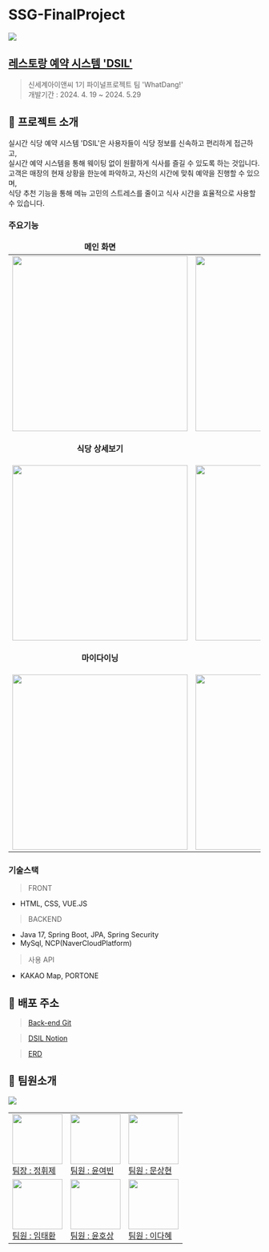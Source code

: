 # SSG-FinalProject
<img src="https://github.com/TeamDSIL/finalproject/assets/147921376/da25a159-60e3-4064-b38f-ea5e49347744">

## [레스토랑 예약 시스템 'DSIL'](https://www.notion.so/WHATDANG-60e911a34fda4ce6aceccc41513a88ee) 
> 신세계아이앤씨 1기 파이널프로젝트 팀 'WhatDang!'<br>
> 개발기간 : 2024. 4. 19 ~ 2024. 5.29

## 📜 프로젝트 소개
실시간 식당 예약 시스템 'DSIL'은 사용자들이 식당 정보를 신속하고 편리하게 접근하고, <br>실시간 예약 시스템을 통해 웨이팅 없이 원활하게 식사를 즐길 수 있도록 하는 것입니다.<br>
고객은 매장의 현재 상황을 한눈에 파악하고, 자신의 시간에 맞춰 예약을 진행할 수 있으며, <br>식당 추천 기능을 통해 메뉴 고민의 스트레스를 줄이고 식사 시간을 효율적으로 사용할 수 있습니다. 
### 주요기능
<table align="center">
<thead>
<tr margin-bottom=3px>
<td width="300" align="center">
<b>메인 화면<b>
</td>
<td width="300" align="center">
<b>식당 검색</b>
</td>
</tr>
</thead>
<tbody>
<tr>
<td width="300" align="center">
<img src="https://github.com/TeamDSIL/finalproject/assets/147921376/cf1b8cc6-3eba-4423-9524-e1d4a354a86b.gif" width="350">
</td>
<td width="300" align="center">
<img src="https://github.com/TeamDSIL/finalproject/assets/147921376/15e40aed-9bc8-460d-bf1d-1b92edf7e64b.gif" width="350">
</td>
</tr>
<tr>
<td width="300" align="center">

<b>식당 상세보기</b>
</td>
<td width="300" align="center">

<b>예약화면</b>
</td>
</tr>
<tr>

<td width="300" align="center">
<img src= "https://github.com/TeamDSIL/finalproject/assets/147921376/13984f29-d940-4432-9a11-7c3563509b5f.gif" width="350"  > 
</td>
<td width="300" align="center">
<img src="https://github.com/TeamDSIL/finalproject/assets/147921376/214c13c6-78c9-4f76-9c61-dc3f7b8600ca.gif" width="350" >
</td>
</tr>
<tr>
<td width="300" align="center">

<b>마이다이닝</b>
</td>
<td width="300" align="center">

<b>식당 관리</b>
</td>
</tr>
<tr>
<td width="300" align="center">
<img src="https://github.com/TeamDSIL/finalproject/assets/147921376/ab33b500-65f0-48b1-95c8-d9d663e59eab.gif" width="350">
</td>
<td width="300" align="center">
<img src="https://github.com/TeamDSIL/finalproject/assets/147921376/39ecdffa-6cd5-48d8-9532-93bd11d9a821.gif" width="350">
</td>
</tr>
</tbody>
</table>

### 기술스택 
> FRONT
 - HTML, CSS, VUE.JS

> BACKEND 
 - Java 17, Spring Boot, JPA, Spring Security
 - MySql, NCP(NaverCloudPlatform)

> 사용 API
- KAKAO Map, PORTONE
## 🎈 배포 주소
> <a href="https://github.com/TeamDSIL/DSILbackend">Back-end Git<a>

> <a href="https://www.notion.so/WHATDANG-60e911a34fda4ce6aceccc41513a88ee">DSIL Notion<a>

> <a href="">ERD<a>

## 👫 팀원소개
<img src="https://github.com/TeamDSIL/finalproject/assets/147921376/8bf1d67d-fa89-4737-a3da-3db81d0c4cff">
<table>
<tr>
  <td>
    <img src="https://github.com/TeamDSIL/finalproject/assets/147921376/ff02f702-7ba6-49f9-832b-b66c8700c3b5" width="100px"><br>
    <a href ="https://github.com/Hwije-Jung">팀장 : 정휘제</a><br>
  </td>
  <td>
    <img src="https://github.com/TeamDSIL/finalproject/assets/147921376/99d1cb59-9bc4-403d-a20a-74fcfaad2ec5" width="100px"><br>
    <a href ="https://github.com/yunyeobin">팀원 : 윤여빈</a>
  </td>
  <td>
    <img src="https://github.com/TeamDSIL/finalproject/assets/147921376/f424263b-8a8a-4709-949d-abd5e2feba50" width="100px"><br>
    <a href ="https://github.com/MSH0512">팀원 : 문상현</a></td>
</tr>
<tr>
  <td>
       <img src="https://github.com/TeamDSIL/finalproject/assets/147921376/b9e56d70-dc91-4413-b390-834298b42048" width="100px"><br>
    <a href ="https://github.com/Imhwan112">팀원 : 임태환</a>
  </td>
  <td>
    <img src="https://github.com/TeamDSIL/finalproject/assets/147921376/f1506a33-735a-475b-9795-076d57b9d5a8" width="100px"><br>
    <a href ="https://github.com/yhs55">팀원 : 윤호상</a>
  </td>
  <td>
    <img src="https://github.com/TeamDSIL/finalproject/assets/147921376/14e61fbd-c6a5-437f-a5be-cb76c93a6c37" width="100px"><br>
    <a href ="https://github.com/LEEDAHYE0513">팀원 : 이다혜</a>
  </td>
</tr>
</table>






